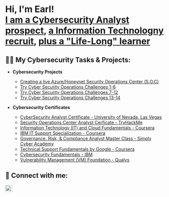 <h1>Hi, I'm Earl! <br/><a href="https://online.nvdoe.org/#/VerifyLicense">I am a Cybersecurity Analyst prospect</a>, <a href="https://www.linkedin.com/in/joshmadakor/">a Information Technologny recruit</a>, <a href="https://www.youtube.com/c/joshmadakor">plus a "Life-Long" learner
</a></h1>

<h2>👨‍💻 My Cybersecurity Tasks & Projects:</h2>

- <b>Cybersecurity Projects </b>
  - [Creating a live Azure/Honeynet Security Operations Center (S.O.C)](https://github.com/earleandre/Azure-Honeynet-Project)
  - [Try Cyber Security Operations Challenges 1-6](https://github.com/user-attachments/assets/7e457033-7035-465c-a419-faac7f11b60e)
  - [Try Cyber Security Operations Challenges 7-12](https://github.com/user-attachments/assets/3703566f-5762-4574-a8db-611d2fbf3582)
  - [Try Cyber Security Operations Challenges 13-14](https://github.com/user-attachments/assets/998da376-4acf-4f10-b51c-f93cbe5e0cc8)






- <b>Cybersecurity Certificates</b>
  - [CyberSecurity Analyst Certificate - University of Nevada, Las Vegas](https://github.com/user-attachments/assets/b99fc66b-9d5b-4b6d-94f8-cd0113d21806)
  - [Security Operations Center Analyst Cerficate - TryHackMe](https://www.linkedin.com/in/earl-harris-elh/details/certifications/1635554113335/single-media-viewer?type=IMAGE&profileId=ACoAABXxSiIBCWcoVcLUuaIexKR82AbdNg7o21o&lipi=urn%3Ali%3Apage%3Ad_flagship3_profile_view_base_certifications_details%3Bzsbu9hs5SrSuW0HJAAA7ZA%3D%3D)
  - [Information Technology (IT) and Cloud Fundamentals - Coursera](https://coursera.org/share/700c65d24e71884d69f98b588a53111d)
  - [IBM IT Support Specialization - Coursera](https://coursera.org/share/b29b18fb1c4714a8bd01cbcbcb50bae4)
  - [Governance, Risk, & Compliance Analyst Master Class - Simply Cyber Academy](https://simplycyber.teachable.com/courses/1592799/certificate)
  - [Technical Support Fundamentals by Google - Coursera](https://coursera.org/share/bd17b6cb5d8901a256026620ca18def1)
  - [Cybersecurity Fundamentals - IBM](https://www.credly.com/badges/bf178fa0-916f-4429-8e0b-c22683e39c30/public_url)
  - [Vulnerability Management (VM) Foundation - Qualys](https://qualys.sumtotal.host/core/pillarRedirect?relyingParty=LM&url=app%2Fmanagement%2FLMS_ActDetails.aspx%3FActivityId%3D24%26UserMode%3D0)


<h2> 🤳 Connect with me:</h2>

[<img align="left" alt="EarlHarris | LinkedIn" width="22px" src="https://cdn.jsdelivr.net/npm/simple-icons@v3/icons/linkedin.svg" />][linkedin]
 

[linkedin]: https://linkedin.com/in/earl-harris-elh



<!--
**joshmadakor1/joshmadakor1** is a ✨ _special_ ✨ repository because its `README.md` (this file) appears on your GitHub profile.

Here are some ideas to get you started:

- 🔭 I’m currently working on ...
- 🌱 I’m currently learning ...
- 👯 I’m looking to collaborate on ...
- 🤔 I’m looking for help with ...
- 💬 Ask me about ...
- 📫 How to reach me: ...
- 😄 Pronouns: ...
- ⚡ Fun fact: ...
-->
